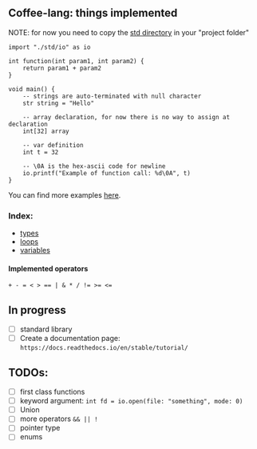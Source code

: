 ## Coffee-lang: things implemented
NOTE: for now you need to copy the [std directory](../src/std) in your "project folder"

```
import "./std/io" as io

int function(int param1, int param2) {
    return param1 + param2
}

void main() {
    -- strings are auto-terminated with null character
    str string = "Hello"

    -- array declaration, for now there is no way to assign at declaration
    int[32] array

    -- var definition
    int t = 32

    -- \0A is the hex-ascii code for newline
    io.printf("Example of function call: %d\0A", t)
}
```

You can find more examples [here](../samples).

### Index:
- [types](./types.md)
- [loops](./loops.md)
- [variables](./variables.md)


#### Implemented operators
`+ - = < > == | & * / != >= <=`

## In progress
- [ ] standard library
- [ ] Create a documentation page: `https://docs.readthedocs.io/en/stable/tutorial/`

## TODOs:
- [ ] first class functions
- [ ] keyword argument: `int fd = io.open(file: "something", mode: 0)`
- [ ] Union
- [ ] more operators `&& || !`
- [ ] pointer type
- [ ] enums
